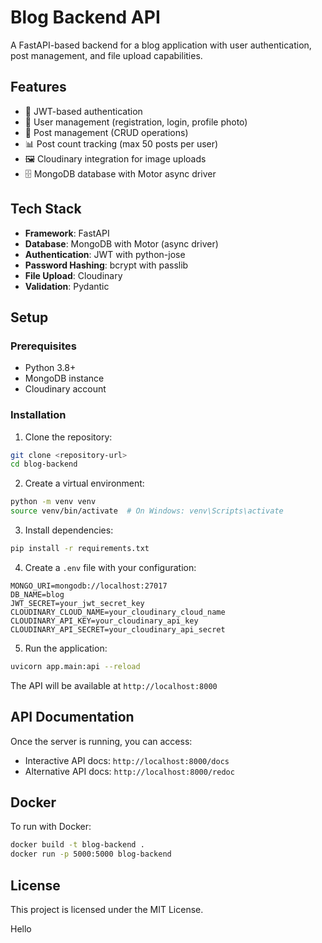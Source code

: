# Blog Backend API

A FastAPI-based backend for a blog application with user authentication, post management, and file upload capabilities.

## Features

- 🔐 JWT-based authentication
- 👤 User management (registration, login, profile photo)
- 📝 Post management (CRUD operations)
- 📊 Post count tracking (max 50 posts per user)
- 🖼️ Cloudinary integration for image uploads
- 🗄️ MongoDB database with Motor async driver

## Tech Stack

- **Framework**: FastAPI
- **Database**: MongoDB with Motor (async driver)
- **Authentication**: JWT with python-jose
- **Password Hashing**: bcrypt with passlib
- **File Upload**: Cloudinary
- **Validation**: Pydantic

## Setup

### Prerequisites

- Python 3.8+
- MongoDB instance
- Cloudinary account

### Installation

1. Clone the repository:
```bash
git clone <repository-url>
cd blog-backend
```

2. Create a virtual environment:
```bash
python -m venv venv
source venv/bin/activate  # On Windows: venv\Scripts\activate
```

3. Install dependencies:
```bash
pip install -r requirements.txt
```

4. Create a `.env` file with your configuration:
```env
MONGO_URI=mongodb://localhost:27017
DB_NAME=blog
JWT_SECRET=your_jwt_secret_key
CLOUDINARY_CLOUD_NAME=your_cloudinary_cloud_name
CLOUDINARY_API_KEY=your_cloudinary_api_key
CLOUDINARY_API_SECRET=your_cloudinary_api_secret
```

5. Run the application:
```bash
uvicorn app.main:api --reload
```

The API will be available at `http://localhost:8000`

## API Documentation

Once the server is running, you can access:
- Interactive API docs: `http://localhost:8000/docs`
- Alternative API docs: `http://localhost:8000/redoc`

## Docker

To run with Docker:

```bash
docker build -t blog-backend .
docker run -p 5000:5000 blog-backend
```

## License

This project is licensed under the MIT License.


Hello